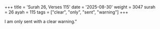 +++
title = 'Surah 26, Verses 115'
date = '2025-08-30'
weight = 3047
surah = 26
ayah = 115
tags = ["clear", "only", "sent", "warning"]
+++

I am only sent with a clear warning.”